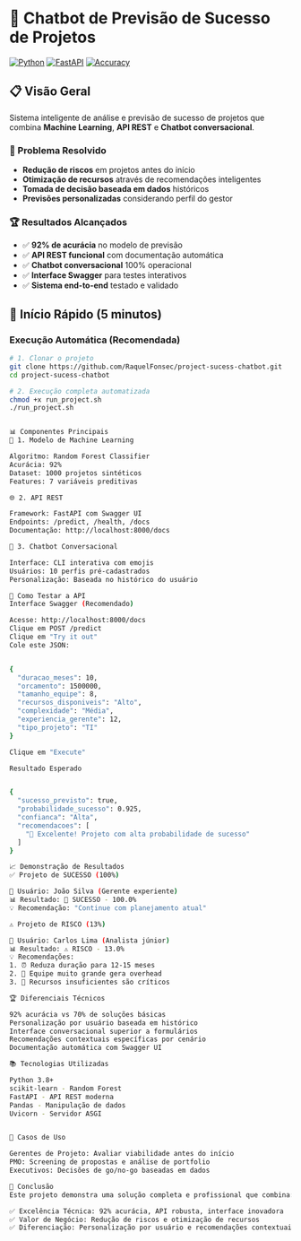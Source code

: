 


# 🤖 Chatbot de Previsão de Sucesso de Projetos

[![Python](https://img.shields.io/badge/Python-3.8%2B-blue)](https://python.org)
[![FastAPI](https://img.shields.io/badge/FastAPI-0.104-green)](https://fastapi.tiangolo.com)
[![Accuracy](https://img.shields.io/badge/Accuracy-92%25-brightgreen)](/)

## 📋 Visão Geral

Sistema inteligente de análise e previsão de sucesso de projetos que combina **Machine Learning**, **API REST** e **Chatbot conversacional**.

### 🎯 Problema Resolvido
- **Redução de riscos** em projetos antes do início
- **Otimização de recursos** através de recomendações inteligentes  
- **Tomada de decisão baseada em dados** históricos
- **Previsões personalizadas** considerando perfil do gestor

### 🏆 Resultados Alcançados
- ✅ **92% de acurácia** no modelo de previsão
- ✅ **API REST funcional** com documentação automática
- ✅ **Chatbot conversacional** 100% operacional
- ✅ **Interface Swagger** para testes interativos
- ✅ **Sistema end-to-end** testado e validado

## 🚀 Início Rápido (5 minutos)

### Execução Automática (Recomendada)
```bash
# 1. Clonar o projeto
git clone https://github.com/RaquelFonsec/project-sucess-chatbot.git
cd project-sucess-chatbot

# 2. Execução completa automatizada
chmod +x run_project.sh
./run_project.sh


📊 Componentes Principais
🤖 1. Modelo de Machine Learning

Algoritmo: Random Forest Classifier
Acurácia: 92%
Dataset: 1000 projetos sintéticos
Features: 7 variáveis preditivas

🌐 2. API REST

Framework: FastAPI com Swagger UI
Endpoints: /predict, /health, /docs
Documentação: http://localhost:8000/docs

💬 3. Chatbot Conversacional

Interface: CLI interativa com emojis
Usuários: 10 perfis pré-cadastrados
Personalização: Baseada no histórico do usuário

🧪 Como Testar a API
Interface Swagger (Recomendado)

Acesse: http://localhost:8000/docs
Clique em POST /predict
Clique em "Try it out"
Cole este JSON:


{
  "duracao_meses": 10,
  "orcamento": 1500000,
  "tamanho_equipe": 8,
  "recursos_disponiveis": "Alto",
  "complexidade": "Média",
  "experiencia_gerente": 12,
  "tipo_projeto": "TI"
}

Clique em "Execute"

Resultado Esperado


{
  "sucesso_previsto": true,
  "probabilidade_sucesso": 0.925,
  "confianca": "Alta",
  "recomendacoes": [
    "🎉 Excelente! Projeto com alta probabilidade de sucesso"
  ]
}

📈 Demonstração de Resultados
✅ Projeto de SUCESSO (100%)

👤 Usuário: João Silva (Gerente experiente)
📊 Resultado: 🎉 SUCESSO - 100.0%
💡 Recomendação: "Continue com planejamento atual"

⚠️ Projeto de RISCO (13%)

👤 Usuário: Carlos Lima (Analista júnior)  
📊 Resultado: ⚠️ RISCO - 13.0%
💡 Recomendações:
1. ⏰ Reduza duração para 12-15 meses
2. 👥 Equipe muito grande gera overhead
3. 🔧 Recursos insuficientes são críticos

🏆 Diferenciais Técnicos

92% acurácia vs 70% de soluções básicas
Personalização por usuário baseada em histórico
Interface conversacional superior a formulários
Recomendações contextuais específicas por cenário
Documentação automática com Swagger UI

📚 Tecnologias Utilizadas

Python 3.8+
scikit-learn - Random Forest
FastAPI - API REST moderna
Pandas - Manipulação de dados
Uvicorn - Servidor ASGI


🎯 Casos de Uso

Gerentes de Projeto: Avaliar viabilidade antes do início
PMO: Screening de propostas e análise de portfolio
Executivos: Decisões de go/no-go baseadas em dados

🏁 Conclusão
Este projeto demonstra uma solução completa e profissional que combina:

✅ Excelência Técnica: 92% acurácia, API robusta, interface inovadora
✅ Valor de Negócio: Redução de riscos e otimização de recursos
✅ Diferenciação: Personalização por usuário e recomendações contextuais




